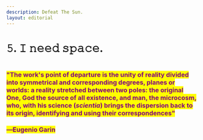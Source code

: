 ```yaml
---
description: Defeat The Sun.
layout: editorial
---
```


# 𝟻. 𝙸 𝚗𝚎𝚎𝚍 𝚜𝚙𝚊𝚌𝚎.

<figure><img src="../../../../../../.gitbook/assets/pexels-btgl-♡-10957477.jpg" alt=""><figcaption></figcaption></figure>

### <mark style="color:purple;">"The work's point of departure is the unity of reality divided into symmetrical and corresponding degrees, planes or worlds: a reality stretched between two poles: the original One, God the source of all existence, and man, the microcosm, who, with his science (</mark>_<mark style="color:purple;">scientia</mark>_<mark style="color:purple;">) brings the dispersion back to its origin, identifying and using their correspondences"</mark>&#x20;

### <mark style="color:purple;">―Eugenio Garin</mark>
